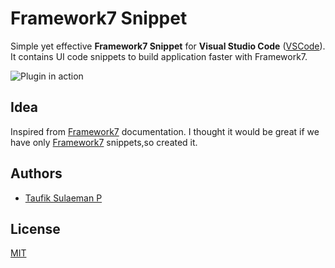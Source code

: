 # Framework7 Snippet

Simple yet effective **Framework7 Snippet** for **Visual Studio Code** ([VSCode](https://code.visualstudio.com/)). It contains UI code snippets to build application faster with Framework7.

![Plugin in action](https://github.com/taufiksu/framework7-snippets/blob/master/framework7.gif?raw=true)

## Idea
Inspired from [Framework7](https://framework7.io/docs/) documentation. I thought it would be great if we have only [Framework7](https://framework7.io/) snippets,so created it.

## Authors

- [Taufik Sulaeman P](https://github.com/taufiksu)

## License

[MIT](./LICENSE.md)
